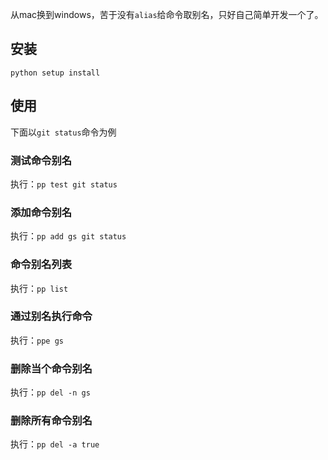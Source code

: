 从mac换到windows，苦于没有`alias`给命令取别名，只好自己简单开发一个了。

## 安装

`python setup install`

## 使用

下面以`git status`命令为例

### 测试命令别名

执行：`pp test git status`

### 添加命令别名

执行：`pp add gs git status`

### 命令别名列表

执行：`pp list`

### 通过别名执行命令

执行：`ppe gs`

### 删除当个命令别名

执行：`pp del -n gs`

### 删除所有命令别名

执行：`pp del -a true`




